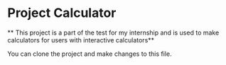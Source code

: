 # Project Calculator

** This project is a part of the test for my internship and is used to make calculators for users with interactive calculators**


You can clone the project and make changes to this file. 
